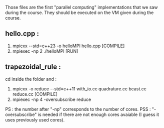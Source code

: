 Those files are the first "parallel computing" implementations that we saw during the course. They should be executed on the VM given during the course.

## hello.cpp :
1) mpicxx --std=c++23 -o helloMPI hello.cpp [COMPILE]
2) mpiexec -np 2 ./helloMPI [RUN]

## trapezoidal_rule :
cd inside the folder and :
1) mpicxx -o reduce --std=c++11 with_io.cc quadrature.cc bcast.cc reduce.cc [COMPILE]
2) mpiexec -np 4 -oversubscribe reduce

PS : the number after "-np" corresponds to the number of cores.
PSS : "-oversubscribe" is needed if there are not enough cores avaiable (I guess it uses previously used cores).
